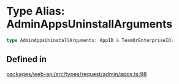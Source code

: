 # Type Alias: AdminAppsUninstallArguments

```ts
type AdminAppsUninstallArguments: AppID & TeamOrEnterpriseID;
```

## Defined in

[packages/web-api/src/types/request/admin/apps.ts:98](https://github.com/slackapi/node-slack-sdk/blob/c15385ef93ccdde9702f52f7d1f445999203d794/packages/web-api/src/types/request/admin/apps.ts#L98)
